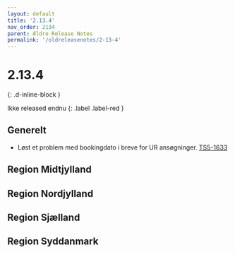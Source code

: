 ```yaml
---
layout: default
title: '2.13.4'
nav_order: 2134
parent: Ældre Release Notes
permalink: '/oldreleasenotes/2-13-4'
---
```


# 2.13.4
{: .d-inline-block }

Ikke released endnu
{: .label .label-red }

## Generelt
- Løst et problem med bookingdato i breve for UR ansøgninger. [TS5-1633](https://sd.trifork.com/browse/TS5-1633)

## Region Midtjylland

## Region Nordjylland

## Region Sjælland

## Region Syddanmark
